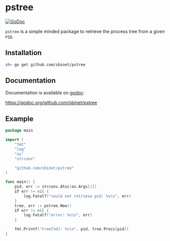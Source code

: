 pstree
======

[![GoDoc](https://godoc.org/github.com/sbinet/pstree?status.svg)](https://godoc.org/github.com/sbinet/pstree)

`pstree` is a simple minded package to retrieve the process tree from a given
`PID`.

## Installation

```sh
sh> go get github.com/sbinet/pstree
```

## Documentation

Documentation is available on
[godoc](https://godoc.org):

 https://godoc.org/github.com/sbinet/pstree


## Example

```go
package main

import (
	"fmt"
	"log"
	"os"
	"strconv"

	"github.com/sbinet/pstree"
)

func main() {
	pid, err := strconv.Atoi(os.Args[1])
	if err != nil {
		log.Fatalf("could not retrieve pid: %v\n", err)
	}
	tree, err := pstree.New()
	if err != nil {
		log.Fatalf("error: %v\n", err)
	}

	fmt.Printf("tree[%d]: %v\n", pid, tree.Procs[pid])
}
```
